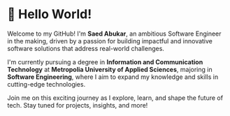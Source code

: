 # 👋 Hello World!

Welcome to my GitHub! I'm **Saed Abukar**, an ambitious Software Engineer in the making, driven by a passion for building impactful and innovative software solutions that address real-world challenges. 

I'm currently pursuing a degree in **Information and Communication Technology** at **Metropolia University of Applied Sciences**, majoring in **Software Engineering**, where I aim to expand my knowledge and skills in cutting-edge technologies.

Join me on this exciting journey as I explore, learn, and shape the future of tech. Stay tuned for projects, insights, and more!
